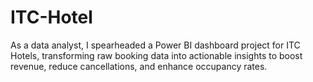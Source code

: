 # ITC-Hotel
As a data analyst, I spearheaded a Power BI dashboard project for ITC Hotels, transforming raw booking data into actionable insights to boost revenue, reduce cancellations, and enhance occupancy rates.
